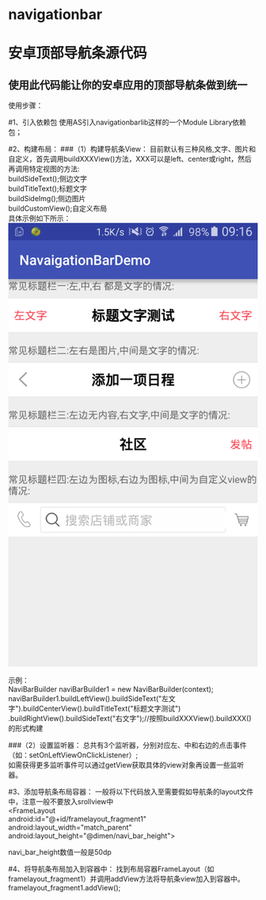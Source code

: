 # navigationbar
安卓顶部导航条源代码
===========================
使用此代码能让你的安卓应用的顶部导航条做到统一
-------
使用步骤：

#1、引入依赖包
使用AS引入navigationbarlib这样的一个Module Library依赖包；<br>

#2、构建布局：
###（1）构建导航条View：
目前默认有三种风格,文字、图片和自定义，首先调用buildXXXView()方法，XXX可以是left、center或right，然后再调用特定视图的方法:<br>
buildSideText();侧边文字<br>
buildTitleText();标题文字<br>
buildSideImg();侧边图片<br>
buildCustomView();自定义布局<br>
具体示例如下所示：<br>
![image](https://raw.githubusercontent.com/LiuTaw/navigationbar/master/navi_sreenshot.jpg)<br>

示例：<br>
NaviBarBuilder naviBarBuilder1 = new NaviBarBuilder(context);<br>
naviBarBuilder1.buildLeftView().buildSideText("左文字").buildCenterView().buildTitleText("标题文字测试")<br>
.buildRightView().buildSideText("右文字");//按照buildXXXView().buildXXX()的形式构建<br>

###（2）设置监听器：
总共有3个监听器，分别对应左、中和右边的点击事件（如：setOnLeftViewOnClickListener）;<br>
如需获得更多监听事件可以通过getView获取具体的view对象再设置一些监听器。<br>

#3、添加导航条布局容器：
一般将以下代码放入至需要假如导航条的layout文件中，注意一般不要放入srollview中<br>
<FrameLayout<br>
        android:id="@+id/framelayout_fragment1"<br>
        android:layout_width="match_parent"<br>
        android:layout_height="@dimen/navi_bar_height"></FrameLayout><br>

navi_bar_height数值一般是50dp<br>

#4、将导航条布局加入到容器中：
找到布局容器FrameLayout（如framelayout_fragment1）并调用addView方法将导航条view加入到容器中。<br>
framelayout_fragment1.addView();<br>
